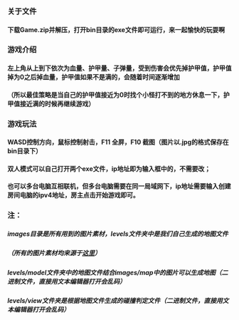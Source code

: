 ### 关于文件
#### 下载Game.zip并解压，打开bin目录的exe文件即可运行，来一起愉快的玩耍啊

### 游戏介绍
#### 左上角从上到下依次为血量、护甲量、子弹量，受到伤害会优先掉护甲值，护甲值掉为0之后掉血量，护甲值如果不是满的，会随着时间逐渐增加
#### （所以最佳策略是当自己的护甲值接近为0时找个小怪打不到的地方休息一下，护甲值接近满的时候再继续游戏）

### 游戏玩法
#### WASD控制方向，鼠标控制射击，F11 全屏，F10 截图（图片以.jpg的格式保存在bin目录下）
#### 双人模式可以自己打开两个exe文件，ip地址即为输入框中的，不需要改；
#### 也可以多台电脑互相联机，但多台电脑需要在同一局域网下，ip地址需要输入创建房间电脑的ipv4地址，房主点击开始游戏即可。

### 注：
##### images目录是所有用到的图片素材，levels文件夹中是我们自己生成的地图文件
##### （所有的图片素材均来源于[这里](https://github.com/Limbor/SoulKnight/tree/master/Resource)）
##### levels/model文件夹中的地图文件结合images/map中的图片可以生成地图（二进制文件，直接用文本编辑器打开会乱码）
##### levels/view文件夹是根据地图文件生成的碰撞判定文件（二进制文件，直接用文本编辑器打开会乱码）
